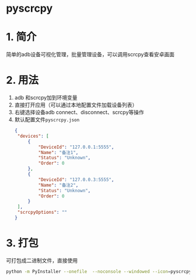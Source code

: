 # pyscrcpy
# 1. 简介

简单的adb设备可视化管理，批量管理设备，可以调用scrcpy查看安卓画面

# 2. 用法

1. adb 和scrcpy加到环境变量
2. 直接打开应用（可以通过本地配置文件加载设备列表）
3. 右键选择设备adb connect、disconnect、scrcpy等操作
4. 默认配置文件`pyscrcpy.json`
   ``` json
   {
    "devices": [
        {
            "DeviceId": "127.0.0.1:5555",
            "Name": "备注1",
            "Status": "Unknown",
            "Order": 0
        },
        {
            "DeviceId": "127.0.0.3:5555",
            "Name": "备注2",
            "Status": "Unknown",
            "Order": 0
        }
    ],
    "scrcpyOptions": ""
   }
   ```

# 3. 打包

可打包成二进制文件，直接使用

``` bash 
python -m PyInstaller --onefile  --noconsole --windowed --icon=pyscrcpy.jpg pyscrcpy.py
```

